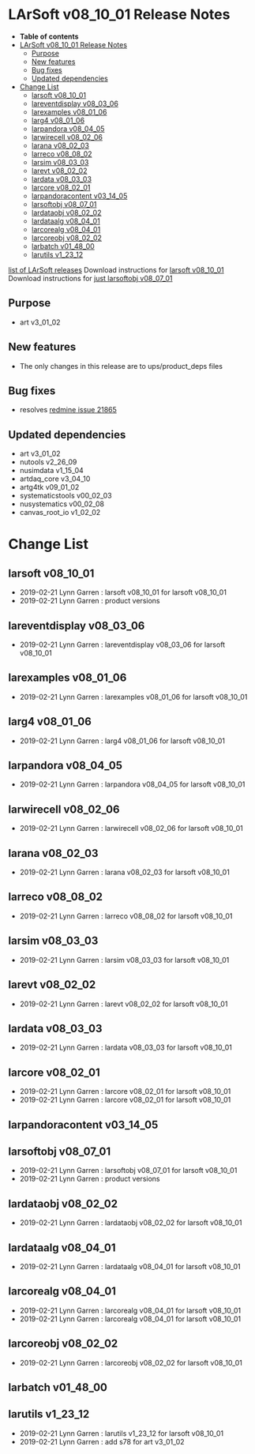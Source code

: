 LArSoft v08_10_01 Release Notes
======================================================================

-   **Table of contents**
-   [LArSoft v08_10_01 Release Notes](#LArSoft-v08_10_01-Release-Notes)
    -   [Purpose](#Purpose)
    -   [New features](#New-features)
    -   [Bug fixes](#Bug-fixes)
    -   [Updated dependencies](#Updated-dependencies)
-   [Change List](#Change-List)
    -   [larsoft v08_10_01](#larsoft-v08_10_01)
    -   [lareventdisplay v08_03_06](#lareventdisplay-v08_03_06)
    -   [larexamples v08_01_06](#larexamples-v08_01_06)
    -   [larg4 v08_01_06](#larg4-v08_01_06)
    -   [larpandora v08_04_05](#larpandora-v08_04_05)
    -   [larwirecell v08_02_06](#larwirecell-v08_02_06)
    -   [larana v08_02_03](#larana-v08_02_03)
    -   [larreco v08_08_02](#larreco-v08_08_02)
    -   [larsim v08_03_03](#larsim-v08_03_03)
    -   [larevt v08_02_02](#larevt-v08_02_02)
    -   [lardata v08_03_03](#lardata-v08_03_03)
    -   [larcore v08_02_01](#larcore-v08_02_01)
    -   [larpandoracontent v03_14_05](#larpandoracontent-v03_14_05)
    -   [larsoftobj v08_07_01](#larsoftobj-v08_07_01)
    -   [lardataobj v08_02_02](#lardataobj-v08_02_02)
    -   [lardataalg v08_04_01](#lardataalg-v08_04_01)
    -   [larcorealg v08_04_01](#larcorealg-v08_04_01)
    -   [larcoreobj v08_02_02](#larcoreobj-v08_02_02)
    -   [larbatch v01_48_00](#larbatch-v01_48_00)
    -   [larutils v1_23_12](#larutils-v1_23_12)

[list of LArSoft releases](LArSoft_release_list)
Download instructions for [larsoft v08_10_01](http://scisoft.fnal.gov/scisoft/bundles/larsoft/v08_10_01/larsoft-v08_10_01.html)
Download instructions for [just larsoftobj v08_07_01](http://scisoft.fnal.gov/scisoft/bundles/larsoftobj/v08_07_01/larsoftobj-v08_07_01.html)

Purpose
--------------------

-   art v3_01_02

New features
------------------------------

-   The only changes in this release are to ups/product_deps files

Bug fixes
------------------------

-   resolves [redmine issue 21865](https://cdcvs.fnal.gov/redmine/issues/21865)

Updated dependencies
----------------------------------------------

-   art v3_01_02
-   nutools v2_26_09
-   nusimdata v1_15_04
-   artdaq_core v3_04_10
-   artg4tk v09_01_02
-   systematicstools v00_02_03
-   nusystematics v00_02_08
-   canvas_root_io v1_02_02

Change List
============================

larsoft v08_10_01
------------------------------------------

-   2019-02-21 Lynn Garren : larsoft v08_10_01 for larsoft v08_10_01
-   2019-02-21 Lynn Garren : product versions

lareventdisplay v08_03_06
----------------------------------------------------------

-   2019-02-21 Lynn Garren : lareventdisplay v08_03_06 for larsoft v08_10_01

larexamples v08_01_06
--------------------------------------------------

-   2019-02-21 Lynn Garren : larexamples v08_01_06 for larsoft v08_10_01

larg4 v08_01_06
--------------------------------------

-   2019-02-21 Lynn Garren : larg4 v08_01_06 for larsoft v08_10_01

larpandora v08_04_05
------------------------------------------------

-   2019-02-21 Lynn Garren : larpandora v08_04_05 for larsoft v08_10_01

larwirecell v08_02_06
--------------------------------------------------

-   2019-02-21 Lynn Garren : larwirecell v08_02_06 for larsoft v08_10_01

larana v08_02_03
----------------------------------------

-   2019-02-21 Lynn Garren : larana v08_02_03 for larsoft v08_10_01

larreco v08_08_02
------------------------------------------

-   2019-02-21 Lynn Garren : larreco v08_08_02 for larsoft v08_10_01

larsim v08_03_03
----------------------------------------

-   2019-02-21 Lynn Garren : larsim v08_03_03 for larsoft v08_10_01

larevt v08_02_02
----------------------------------------

-   2019-02-21 Lynn Garren : larevt v08_02_02 for larsoft v08_10_01

lardata v08_03_03
------------------------------------------

-   2019-02-21 Lynn Garren : lardata v08_03_03 for larsoft v08_10_01

larcore v08_02_01
------------------------------------------

-   2019-02-21 Lynn Garren : larcore v08_02_01 for larsoft v08_10_01
-   2019-02-21 Lynn Garren : larcore v08_02_01 for larsoft v08_10_01

larpandoracontent v03_14_05
--------------------------------------------------------------

larsoftobj v08_07_01
------------------------------------------------

-   2019-02-21 Lynn Garren : larsoftobj v08_07_01 for larsoft v08_10_01
-   2019-02-21 Lynn Garren : product versions

lardataobj v08_02_02
------------------------------------------------

-   2019-02-21 Lynn Garren : lardataobj v08_02_02 for larsoft v08_10_01

lardataalg v08_04_01
------------------------------------------------

-   2019-02-21 Lynn Garren : lardataalg v08_04_01 for larsoft v08_10_01

larcorealg v08_04_01
------------------------------------------------

-   2019-02-21 Lynn Garren : larcorealg v08_04_01 for larsoft v08_10_01
-   2019-02-21 Lynn Garren : larcorealg v08_04_01 for larsoft v08_10_01

larcoreobj v08_02_02
------------------------------------------------

-   2019-02-21 Lynn Garren : larcoreobj v08_02_02 for larsoft v08_10_01

larbatch v01_48_00
--------------------------------------------

larutils v1_23_12
------------------------------------------

-   2019-02-21 Lynn Garren : larutils v1_23_12 for larsoft v08_10_01
-   2019-02-21 Lynn Garren : add s78 for art v3_01_02
